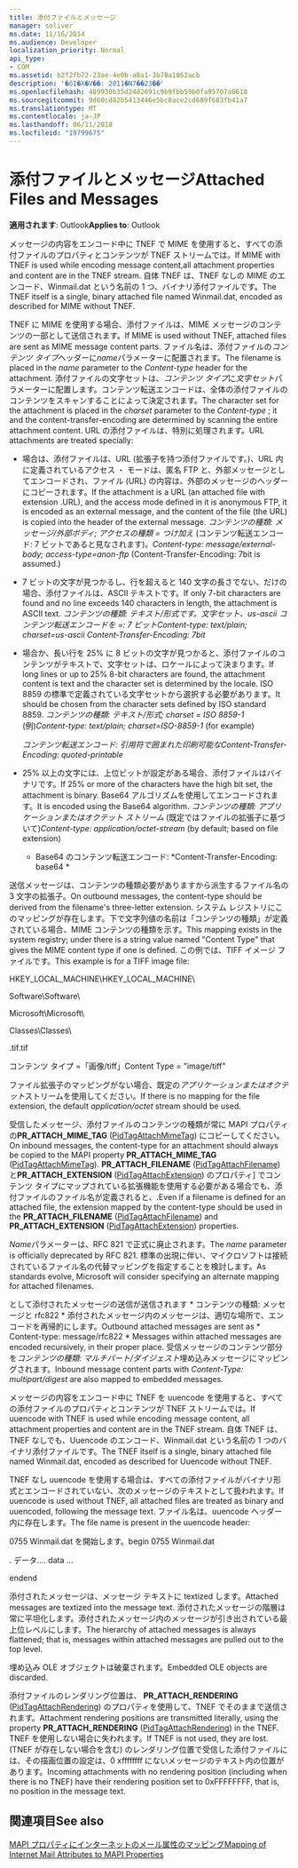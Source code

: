 ```yaml
---
title: 添付ファイルとメッセージ
manager: soliver
ms.date: 11/16/2014
ms.audience: Developer
localization_priority: Normal
api_type:
- COM
ms.assetid: b2f2fb72-23ae-4e0b-a8a1-3b78a1862acb
description: '�ŏI�X�V��: 2011�N7��23��'
ms.openlocfilehash: 489930b35d24d2691c9b9fbb59b0fa95707a0618
ms.sourcegitcommit: 9d60cd82b5413446e5bc8ace2cd689f683fb41a7
ms.translationtype: MT
ms.contentlocale: ja-JP
ms.lasthandoff: 06/11/2018
ms.locfileid: "19799675"
---
```

# <a name="attached-files-and-messages"></a><span data-ttu-id="18fb3-103">添付ファイルとメッセージ</span><span class="sxs-lookup"><span data-stu-id="18fb3-103">Attached Files and Messages</span></span>

  
  
<span data-ttu-id="18fb3-104">**適用されます**: Outlook</span><span class="sxs-lookup"><span data-stu-id="18fb3-104">**Applies to**: Outlook</span></span> 
  
<span data-ttu-id="18fb3-105">メッセージの内容をエンコード中に TNEF で MIME を使用すると、すべての添付ファイルのプロパティとコンテンツが TNEF ストリームでは。</span><span class="sxs-lookup"><span data-stu-id="18fb3-105">If MIME with TNEF is used while encoding message content,all attachment properties and content are in the TNEF stream.</span></span> <span data-ttu-id="18fb3-106">自体 TNEF は、TNEF なしの MIME のエンコード、Winmail.dat という名前の 1 つ、バイナリ添付ファイルです。</span><span class="sxs-lookup"><span data-stu-id="18fb3-106">The TNEF itself is a single, binary attached file named Winmail.dat, encoded as described for MIME without TNEF.</span></span> 
  
<span data-ttu-id="18fb3-107">TNEF に MIME を使用する場合、添付ファイルは、MIME メッセージのコンテンツの一部として送信されます。</span><span class="sxs-lookup"><span data-stu-id="18fb3-107">If MIME is used without TNEF, attached files are sent as MIME message content parts.</span></span> <span data-ttu-id="18fb3-108">ファイル名は、添付ファイルの*コンテンツ タイプ*ヘッダーに*name*パラメーターに配置されます。</span><span class="sxs-lookup"><span data-stu-id="18fb3-108">The filename is placed in the  *name*  parameter to the  *Content-type*  header for the attachment.</span></span> <span data-ttu-id="18fb3-109">添付ファイルの文字セットは、*コンテンツ タイプ*に*文字セット*パラメーターに配置します。コンテンツ転送エンコードは、全体の添付ファイルのコンテンツをスキャンすることによって決定されます。</span><span class="sxs-lookup"><span data-stu-id="18fb3-109">The character set for the attachment is placed in the  *charset*  parameter to the  *Content-type*  ; it and the content-transfer-encoding are determined by scanning the entire attachment content.</span></span> <span data-ttu-id="18fb3-110">URL の添付ファイルは、特別に処理されます。</span><span class="sxs-lookup"><span data-stu-id="18fb3-110">URL attachments are treated specially:</span></span> 
  
- <span data-ttu-id="18fb3-111">場合は、添付ファイルは、URL (拡張子を持つ添付ファイルです。)、URL 内に定義されているアクセス ・ モードは、匿名 FTP と、外部メッセージとしてエンコードされ、ファイル (URL) の内容は、外部のメッセージのヘッダーにコピーされます。</span><span class="sxs-lookup"><span data-stu-id="18fb3-111">If the attachment is a URL (an attached file with extension .URL), and the access mode defined in it is anonymous FTP, it is encoded as an external message, and the content of the file (the URL) is copied into the header of the external message.</span></span> <span data-ttu-id="18fb3-112">*コンテンツの種類: メッセージ/外部ボディ; アクセスの種類 = つけ加え* (コンテンツ転送エンコード: 7 ビットであると見なされます)。</span><span class="sxs-lookup"><span data-stu-id="18fb3-112">*Content-type: message/external-body; access-type=anon-ftp*  (Content-Transfer-Encoding: 7bit is assumed.)</span></span> 
    
- <span data-ttu-id="18fb3-113">7 ビットの文字が見つかるし、行を超えると 140 文字の長さでない、だけの場合、添付ファイルは、ASCII テキストです。</span><span class="sxs-lookup"><span data-stu-id="18fb3-113">If only 7-bit characters are found and no line exceeds 140 characters in length, the attachment is ASCII text.</span></span> <span data-ttu-id="18fb3-114">*コンテンツの種類: テキスト/形式です。文字セット、us-ascii コンテンツ転送エンコードを =: 7 ビット*</span><span class="sxs-lookup"><span data-stu-id="18fb3-114">*Content-type: text/plain; charset=us-ascii Content-Transfer-Encoding: 7bit*</span></span> 
    
- <span data-ttu-id="18fb3-115">場合か、長い行を 25% に 8 ビットの文字が見つかると、添付ファイルのコンテンツがテキストで、文字セットは、ロケールによって決まります。</span><span class="sxs-lookup"><span data-stu-id="18fb3-115">If long lines or up to 25% 8-bit characters are found, the attachment content is text and the character set is determined by the locale.</span></span> <span data-ttu-id="18fb3-116">ISO 8859 の標準で定義されている文字セットから選択する必要があります。</span><span class="sxs-lookup"><span data-stu-id="18fb3-116">It should be chosen from the character sets defined by ISO standard 8859.</span></span> <span data-ttu-id="18fb3-117">*コンテンツの種類: テキスト/形式; charset = ISO 8859-1* (例)</span><span class="sxs-lookup"><span data-stu-id="18fb3-117">*Content-type: text/plain; charset=ISO-8859-1*  (for example)</span></span> 
    
     <span data-ttu-id="18fb3-118">*コンテンツ転送エンコード: 引用符で囲まれた印刷可能な*</span><span class="sxs-lookup"><span data-stu-id="18fb3-118">*Content-Transfer-Encoding: quoted-printable*</span></span> 
    
- <span data-ttu-id="18fb3-119">25% 以上の文字には、上位ビットが設定がある場合、添付ファイルはバイナリです。</span><span class="sxs-lookup"><span data-stu-id="18fb3-119">If 25% or more of the characters have the high bit set, the attachment is binary.</span></span> <span data-ttu-id="18fb3-120">Base64 アルゴリズムを使用してエンコードされます。</span><span class="sxs-lookup"><span data-stu-id="18fb3-120">It is encoded using the Base64 algorithm.</span></span> <span data-ttu-id="18fb3-121">*コンテンツの種類: アプリケーションまたはオクテット ストリーム* (既定ではファイルの拡張子に基づいて)</span><span class="sxs-lookup"><span data-stu-id="18fb3-121">*Content-type: application/octet-stream*  (by default; based on file extension)</span></span> 
    
     * <span data-ttu-id="18fb3-122">Base64 のコンテンツ転送エンコード: \*</span><span class="sxs-lookup"><span data-stu-id="18fb3-122">Content-Transfer-Encoding: base64 \*</span></span> 
    
<span data-ttu-id="18fb3-123">送信メッセージは、コンテンツの種類必要がありますから派生するファイル名の 3 文字の拡張子。</span><span class="sxs-lookup"><span data-stu-id="18fb3-123">On outbound messages, the content-type should be derived from the filename's three-letter extension.</span></span> <span data-ttu-id="18fb3-124">システム レジストリにこのマッピングが存在します。下で文字列値の名前は「コンテンツの種類」が定義されている場合、MIME コンテンツの種類を示す。</span><span class="sxs-lookup"><span data-stu-id="18fb3-124">This mapping exists in the system registry; under there is a string value named "Content Type" that gives the MIME content type if one is defined.</span></span> <span data-ttu-id="18fb3-125">この例では、TIFF イメージ ファイルです。</span><span class="sxs-lookup"><span data-stu-id="18fb3-125">This example is for a TIFF image file:</span></span>
  
<span data-ttu-id="18fb3-126">HKEY_LOCAL_MACHINE\\</span><span class="sxs-lookup"><span data-stu-id="18fb3-126">HKEY_LOCAL_MACHINE\\</span></span>
  
<span data-ttu-id="18fb3-127">Software\\</span><span class="sxs-lookup"><span data-stu-id="18fb3-127">Software\\</span></span>
  
<span data-ttu-id="18fb3-128">Microsoft\\</span><span class="sxs-lookup"><span data-stu-id="18fb3-128">Microsoft\\</span></span>
  
<span data-ttu-id="18fb3-129">Classes\\</span><span class="sxs-lookup"><span data-stu-id="18fb3-129">Classes\\</span></span>
  
<span data-ttu-id="18fb3-130">.tif</span><span class="sxs-lookup"><span data-stu-id="18fb3-130">.tif</span></span>
  
<span data-ttu-id="18fb3-131">コンテンツ タイプ =「画像/tiff」</span><span class="sxs-lookup"><span data-stu-id="18fb3-131">Content Type = "image/tiff"</span></span>
  
<span data-ttu-id="18fb3-132">ファイル拡張子のマッピングがない場合、既定の*アプリケーションまたはオクテット*ストリームを使用してください。</span><span class="sxs-lookup"><span data-stu-id="18fb3-132">If there is no mapping for the file extension, the default  *application/octet*  stream should be used.</span></span> 
  
<span data-ttu-id="18fb3-133">受信したメッセージ、添付ファイルのコンテンツの種類が常に MAPI プロパティの**PR_ATTACH_MIME_TAG** ([PidTagAttachMimeTag](pidtagattachmimetag-canonical-property.md)) にコピーしてください。</span><span class="sxs-lookup"><span data-stu-id="18fb3-133">On inbound messages, the content-type for an attachment should always be copied to the MAPI property **PR_ATTACH_MIME_TAG** ([PidTagAttachMimeTag](pidtagattachmimetag-canonical-property.md)).</span></span> <span data-ttu-id="18fb3-134">**PR_ATTACH_FILENAME** ([PidTagAttachFilename](pidtagattachfilename-canonical-property.md)) と**PR_ATTACH_EXTENSION** ([PidTagAttachExtension](pidtagattachextension-canonical-property.md)) のプロパティ] でコンテンツ タイプにマップされている拡張機能を使用する必要がある場合でも、添付ファイルのファイル名が定義されると、.</span><span class="sxs-lookup"><span data-stu-id="18fb3-134">Even if a filename is defined for an attached file, the extension mapped by the content-type should be used in the **PR_ATTACH_FILENAME** ([PidTagAttachFilename](pidtagattachfilename-canonical-property.md)) and **PR_ATTACH_EXTENSION** ([PidTagAttachExtension](pidtagattachextension-canonical-property.md)) properties.</span></span>
  
<span data-ttu-id="18fb3-135">*Name*パラメーターは、RFC 821 で正式に廃止されます。</span><span class="sxs-lookup"><span data-stu-id="18fb3-135">The  *name*  parameter is officially deprecated by RFC 821.</span></span> <span data-ttu-id="18fb3-136">標準の出現に伴い、マイクロソフトは接続されているファイル名の代替マッピングを指定することを検討します。</span><span class="sxs-lookup"><span data-stu-id="18fb3-136">As standards evolve, Microsoft will consider specifying an alternate mapping for attached filenames.</span></span> 
  
<span data-ttu-id="18fb3-137">として添付されたメッセージの送信が送信されます * コンテンツの種類: メッセージと rfc822 * 添付されたメッセージ内のメッセージは、適切な場所で、エンコードを再帰的にします。</span><span class="sxs-lookup"><span data-stu-id="18fb3-137">Outbound attached messages are sent as * Content-type: message/rfc822 *  Messages within attached messages are encoded recursively, in their proper place.</span></span> <span data-ttu-id="18fb3-138">受信メッセージのコンテンツ部分を*コンテンツの種類: マルチパート/ダイジェスト*埋め込みメッセージにマッピングされます。</span><span class="sxs-lookup"><span data-stu-id="18fb3-138">Inbound message content parts with  *Content-Type: multipart/digest*  are also mapped to embedded messages.</span></span> 
  
<span data-ttu-id="18fb3-139">メッセージの内容をエンコード中に TNEF を uuencode を使用すると、すべての添付ファイルのプロパティとコンテンツが TNEF ストリームでは。</span><span class="sxs-lookup"><span data-stu-id="18fb3-139">If uuencode with TNEF is used while encoding message content, all attachment properties and content are in the TNEF stream.</span></span> <span data-ttu-id="18fb3-140">自体 TNEF は、TNEF なしでも、Uuencode のエンコード、Winmail.dat という名前の 1 つのバイナリ添付ファイルです。</span><span class="sxs-lookup"><span data-stu-id="18fb3-140">The TNEF itself is a single, binary attached file named Winmail.dat, encoded as described for Uuencode without TNEF.</span></span>
  
<span data-ttu-id="18fb3-141">TNEF なし uuencode を使用する場合は、すべての添付ファイルがバイナリ形式とエンコードされていない、次のメッセージのテキストとして扱われます。</span><span class="sxs-lookup"><span data-stu-id="18fb3-141">If uuencode is used without TNEF, all attached files are treated as binary and uuencoded, following the message text.</span></span> <span data-ttu-id="18fb3-142">ファイル名は、uuencode ヘッダー内に存在します。</span><span class="sxs-lookup"><span data-stu-id="18fb3-142">The file name is present in the uuencode header:</span></span>
  
 <span data-ttu-id="18fb3-143">0755 Winmail.dat を開始します。</span><span class="sxs-lookup"><span data-stu-id="18fb3-143">begin 0755 Winmail.dat</span></span> 
  
 <span data-ttu-id="18fb3-144">. データ.</span><span class="sxs-lookup"><span data-stu-id="18fb3-144">... data ...</span></span> 
  
 <span data-ttu-id="18fb3-145">end</span><span class="sxs-lookup"><span data-stu-id="18fb3-145">end</span></span> 
  
<span data-ttu-id="18fb3-146">添付されたメッセージは、メッセージ テキストに textized します。</span><span class="sxs-lookup"><span data-stu-id="18fb3-146">Attached messages are textized into the message text.</span></span> <span data-ttu-id="18fb3-147">添付されたメッセージの階層は常に平坦化します。添付されたメッセージ内のメッセージが引き出されている最上位レベルにします。</span><span class="sxs-lookup"><span data-stu-id="18fb3-147">The hierarchy of attached messages is always flattened; that is, messages within attached messages are pulled out to the top level.</span></span>
  
<span data-ttu-id="18fb3-148">埋め込み OLE オブジェクトは破棄されます。</span><span class="sxs-lookup"><span data-stu-id="18fb3-148">Embedded OLE objects are discarded.</span></span>
  
<span data-ttu-id="18fb3-149">添付ファイルのレンダリング位置は、 **PR_ATTACH_RENDERING** ([PidTagAttachRendering](pidtagattachrendering-canonical-property.md)) のプロパティを使用して、TNEF でそのままで送信されます。</span><span class="sxs-lookup"><span data-stu-id="18fb3-149">Attachment rendering positions are transmitted literally, using the property **PR_ATTACH_RENDERING** ([PidTagAttachRendering](pidtagattachrendering-canonical-property.md)) in the TNEF.</span></span> <span data-ttu-id="18fb3-150">TNEF を使用しない場合に失われます。</span><span class="sxs-lookup"><span data-stu-id="18fb3-150">If TNEF is not used, they are lost.</span></span> <span data-ttu-id="18fb3-151">(TNEF が存在しない場合を含む) のレンダリング位置で受信した添付ファイルには、その描画位置の設定は、0 xffffffff にないメッセージのテキスト内の位置があります。</span><span class="sxs-lookup"><span data-stu-id="18fb3-151">Incoming attachments with no rendering position (including when there is no TNEF) have their rendering position set to 0xFFFFFFFF, that is, no position in the message text.</span></span>
  
## <a name="see-also"></a><span data-ttu-id="18fb3-152">関連項目</span><span class="sxs-lookup"><span data-stu-id="18fb3-152">See also</span></span>



[<span data-ttu-id="18fb3-153">MAPI プロパティにインターネットのメール属性のマッピング</span><span class="sxs-lookup"><span data-stu-id="18fb3-153">Mapping of Internet Mail Attributes to MAPI Properties</span></span>](mapping-of-internet-mail-attributes-to-mapi-properties.md)

